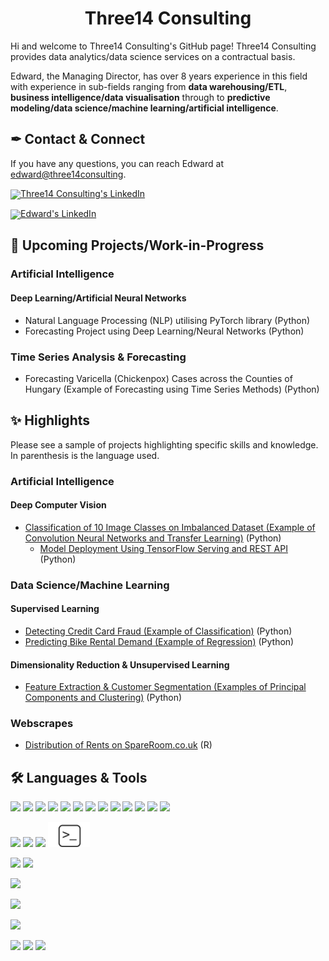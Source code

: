 <h1 align="center"> Three14 Consulting</h1>

Hi and welcome to Three14 Consulting's GitHub page! Three14 Consulting provides data analytics/data science services on a contractual basis.

Edward, the Managing Director, has over 8 years experience in this field with experience in sub-fields ranging from **data warehousing/ETL**, **business intelligence/data visualisation** through to **predictive modeling/data science/machine learning/artificial intelligence**.

## ✒ Contact & Connect


If you have any questions, you can reach Edward at [edward@three14consulting](mailto:edward@three14consulting.com).

<a href="https://www.linkedin.com/company/three14consulting"><img align="center" src="https://user-images.githubusercontent.com/16806642/122231281-3eeaae00-ceb2-11eb-9456-77a3b08ab883.png" height="40"></a>[Three14 Consulting's LinkedIn](https://www.linkedin.com/company/three14consulting)

<a href="https://www.linkedin.com/in/edwardmb/"><img align="center" src="https://user-images.githubusercontent.com/16806642/122231281-3eeaae00-ceb2-11eb-9456-77a3b08ab883.png" height="40"></a>[Edward's LinkedIn](https://www.linkedin.com/in/edwardmb/)
## 🧱 Upcoming Projects/Work-in-Progress
### Artificial Intelligence
#### Deep Learning/Artificial Neural Networks
* Natural Language Processing (NLP) utilising PyTorch library (Python)
* Forecasting Project using Deep Learning/Neural Networks (Python)
### Time Series Analysis & Forecasting
* Forecasting Varicella (Chickenpox) Cases across the Counties of Hungary (Example of Forecasting using Time Series Methods) (Python)

## ✨ Highlights
Please see a sample of projects highlighting specific skills and knowledge. In parenthesis is the language used.
### Artificial Intelligence
#### Deep Computer Vision
- [Classification of 10 Image Classes on Imbalanced Dataset (Example of Convolution Neural Networks and Transfer Learning)](https://github.com/three14consulting/Python/blob/main/DeepComputerVision/) (Python)
  -   [Model Deployment Using TensorFlow Serving and REST API](https://github.com/three14consulting/Python/tree/main/TensorFlow_Serving) (Python)


### Data Science/Machine Learning
#### Supervised Learning
* [Detecting Credit Card Fraud (Example of Classification)](https://github.com/three14consulting/Python/tree/main/Credit_Card_Fraud) (Python)
* [Predicting Bike Rental Demand (Example of Regression)](https://github.com/three14consulting/Python/blob/main/Seoul_Bike_Rental) (Python)
#### Dimensionality Reduction & Unsupervised Learning
* [Feature Extraction & Customer Segmentation (Examples of Principal Components and Clustering)](https://github.com/three14consulting/Python/tree/main/PCA_Clustering) (Python)
### Webscrapes
* [Distribution of Rents on SpareRoom.co.uk](https://github.com/three14consulting/R/tree/main/SpareRoom_Webscrape) (R)

## 🛠 Languages & Tools
<!-- Python, numpy, pandas, scikit-learn, pyspark
Apache Hadoop, Apache Hive, Apache Spark
SQL
SAS
R
Tableau
-->
<!-- Python -->
<a href="https://www.python.org/"><img src="https://user-images.githubusercontent.com/16806642/122236893-ce925b80-ceb6-11eb-8c35-aa8495242847.jpg" height="40"></a>
<a href="https://numpy.org/"><img src="https://user-images.githubusercontent.com/16806642/124614951-b20d9180-de6c-11eb-8012-5b45566dd26a.png" height="40"></a>
<a href="https://www.scipy.org/about.html"><img src="https://user-images.githubusercontent.com/16806642/126560342-4cd1b9ab-92a5-4d19-8740-72d142f36b69.png" height="40"></a>
<a href="https://pandas.pydata.org/"><img src="https://user-images.githubusercontent.com/16806642/123957215-6c038a00-d9a3-11eb-8bd8-6989020146cb.png" height="40"></a>
<a href="https://matplotlib.org/"><img src="https://user-images.githubusercontent.com/16806642/126562949-96867fe3-cb3c-48c5-be70-8f765989b74a.png" height="40"></a>
<a href="https://seaborn.pydata.org/"><img src="https://user-images.githubusercontent.com/16806642/126563086-503726de-b72b-4ca7-a117-c2a4a773daee.png" height="40"></a>
<a href="https://www.statsmodels.org/stable/index.html"><img src="https://user-images.githubusercontent.com/16806642/126345223-e29dc7b6-fd56-4b98-9a8a-a8be7b650a68.png" height="40"></a>
<a href="https://scikit-learn.org/"><img src="https://user-images.githubusercontent.com/16806642/122237495-482a4980-ceb7-11eb-8e00-110910309480.png" height="40"></a>
<a href="https://www.tensorflow.org/"><img src="https://user-images.githubusercontent.com/16806642/123956367-87ba6080-d9a2-11eb-835c-96bd0034260a.png" height="40"></a>
<a href="https://keras.io/"><img src="https://user-images.githubusercontent.com/16806642/123956615-c94b0b80-d9a2-11eb-862a-7d8b39db700b.png" height="40"></a>
<a href="https://jupyter.org/"><img src="https://user-images.githubusercontent.com/16806642/122241874-c9cfa680-ceba-11eb-8234-3cdde594b843.jpg" height="50"></a>
<a href="https://jupyterlab.readthedocs.io/en/stable/index.html"><img src="https://user-images.githubusercontent.com/16806642/124261266-7ef39700-db28-11eb-82af-de1b85b18ca0.png" height="40"></a>
<a href="https://www.spyder-ide.org/"><img src="https://user-images.githubusercontent.com/16806642/122242431-38acff80-cebb-11eb-9959-a8163f2e06b2.png" height="50"></a>
<!-- Apache Hadoop/Hive/Spark -->
<a href="http://hadoop.apache.org/"><img src="https://user-images.githubusercontent.com/16806642/122239597-f97daf00-ceb8-11eb-8a1a-63e2e3cc7d99.jpg" height="40"></a>
<a href="https://hive.apache.org/"><img src="https://user-images.githubusercontent.com/16806642/122239900-3d70b400-ceb9-11eb-889d-f7438c83810d.png" height="40"></a>
<a href="https://spark.apache.org/"><img src="https://user-images.githubusercontent.com/16806642/122238829-5c227b00-ceb8-11eb-83dc-e7f6a7d4934c.png" height="40"></a>
<a href="https://en.wikipedia.org/wiki/Shell_script"><img src="https://raw.githubusercontent.com/computefoundation/gnu-linux-shell-scripting/images/logo.png" height="40"></a>
<!--R-->
<a href="https://www.r-project.org/"><img src="https://user-images.githubusercontent.com/16806642/122241258-5332a900-ceba-11eb-8004-b546625f765b.png" height="40"></a>
<a href="https://www.rstudio.com/"><img src="https://user-images.githubusercontent.com/16806642/122241516-85440b00-ceba-11eb-8a02-67d1602720c8.png" height="40"></a>
<!--SAS-->
<a href="https://www.sas.com/en_gb/home.html"><img src="https://user-images.githubusercontent.com/16806642/122243916-63e41e80-cebc-11eb-9dda-0be55f28fa6a.png" height="40"></a>
<!--SQL-->
<a href="https://en.wikipedia.org/wiki/SQL"><img src="https://user-images.githubusercontent.com/16806642/122244714-fe446200-cebc-11eb-8203-5ea6d7851ffe.png" height="40"></a>
<!--Tabeau-->
<a href="https://www.tableau.com/"><img src="https://user-images.githubusercontent.com/16806642/122243049-b6710b00-cebb-11eb-9ce6-ca97efc01895.png" height="40"></a>
<!--Git & GitHub-->
<a href="https://git-scm.com/"><img src="https://user-images.githubusercontent.com/16806642/122245961-136dc080-cebe-11eb-945e-4487e6f8206e.png" height="40"></a>
<a href="https://github.com/"><img src="https://user-images.githubusercontent.com/16806642/122245710-ddc8d780-cebd-11eb-9d0e-e2e72c870079.png" height="40"></a>
<a href="https://en.wikipedia.org/wiki/Markdown"><img src="https://upload.wikimedia.org/wikipedia/commons/thumb/4/48/Markdown-mark.svg/1200px-Markdown-mark.svg.png" height="40"></a>



<!--
**three14consulting/three14consulting** is a ✨ _special_ ✨ repository because its `README.md` (this file) appears on your GitHub profile.

Here are some ideas to get you started:

- 🔭 I’m currently working on ...
- 🌱 I’m currently learning ...
- 👯 I’m looking to collaborate on ...
- 🤔 I’m looking for help with ...
- 💬 Ask me about ...
- 📫 How to reach me: ...
- 😄 Pronouns: ...
- ⚡ Fun fact: ...
-->
